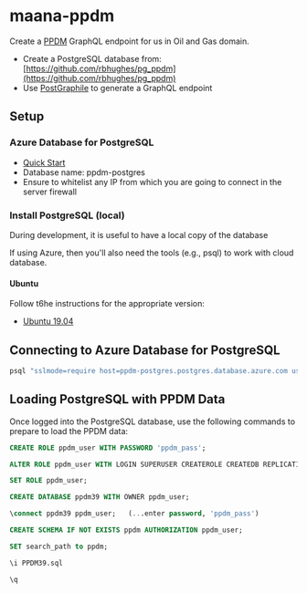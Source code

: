# maana-ppdm

Create a [PPDM](https://ppdm.org/ppdm/PPDM/Standards/PPDM_Data_Model/PPDM_3_9_Data_Model/PPDM/PPDM_3.9_Data_Model.aspx?hkey=fed7573b-c57d-4909-b15a-a61880fb8d2b) GraphQL endpoint for us in Oil and Gas domain.

- Create a PostgreSQL database from: [https://github.com/rbhughes/pg_ppdm](https://github.com/rbhughes/pg_ppdm)
- Use [PostGraphile](https://www.graphile.org/) to generate a GraphQL endpoint

## Setup

### Azure Database for PostgreSQL

- [Quick Start](https://docs.microsoft.com/en-us/azure/postgresql/quickstart-create-server-database-portal)
- Database name: ppdm-postgres
- Ensure to whitelist any IP from which you are going to connect in the server firewall

### Install PostgreSQL (local)

During development, it is useful to have a local copy of the database

If using Azure, then you'll also need the tools (e.g., psql) to work with cloud database.

#### Ubuntu

Follow t6he instructions for the appropriate version:
- [Ubuntu 19.04](https://www.osradar.com/how-to-install-postgresql-on-ubuntu-19-04/)

## Connecting to Azure Database for PostgreSQL

```bash
psql "sslmode=require host=ppdm-postgres.postgres.database.azure.com user=maana@ppdm-postgres dbname=postgres"
```

## Loading PostgreSQL with PPDM Data

Once logged into the PostgreSQL database, use the following commands to prepare to load the PPDM data:

```sql
CREATE ROLE ppdm_user WITH PASSWORD 'ppdm_pass';

ALTER ROLE ppdm_user WITH LOGIN SUPERUSER CREATEROLE CREATEDB REPLICATION;

SET ROLE ppdm_user;

CREATE DATABASE ppdm39 WITH OWNER ppdm_user;

\connect ppdm39 ppdm_user;   (...enter password, 'ppdm_pass')

CREATE SCHEMA IF NOT EXISTS ppdm AUTHORIZATION ppdm_user;

SET search_path to ppdm;

\i PPDM39.sql

\q
```
